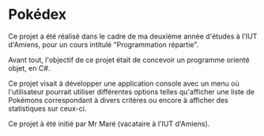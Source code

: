 # Pokédex

Ce projet a été réalisé dans le cadre de ma deuxième année d'études à l'IUT d'Amiens, pour un cours intitulé "Programmation répartie".

Avant tout, l'objectif de ce projet était de concevoir un programme orienté objet, en C#.

Ce projet visait à développer une application console avec un menu où l'utilisateur pourrait utiliser différentes options telles qu'afficher une liste de Pokémons correspondant à divers critères ou encore à afficher des statistiques sur ceux-ci.

Ce projet à été initié par Mr Maré (vacataire à l'IUT d'Amiens).

